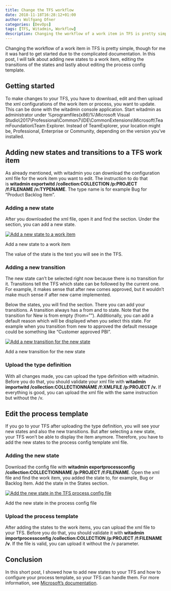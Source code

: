 ```yaml
---
title: Change the TFS workflow
date: 2018-11-18T16:28:12+01:00
author: Wolfgang Ofner
categories: [DevOps]
tags: [TFS, Witadmin, Workflow]
description: Changing the workflow of a work item in TFS is pretty simple, though for me it was hard to get started due to the complicated documentation.
---
```

Changing the workflow of a work item in TFS is pretty simple, though for me it was hard to get started due to the complicated documentation. In this post, I will talk about adding new states to a work item, editing the transitions of the states and lastly about editing the process config template.

## Getting started

To make changes to your TFS, you have to download, edit and then upload the xml configurations of the work item or process, you want to update. This can be done with the witadmin console application. Start witadmin as administrator under %programfiles(x86)%\Microsoft Visual Studio\2017\Professional\Common7\IDE\CommonExtensions\Microsoft\TeamFoundation\Team Explorer. Instead of TeamExplorer, your location might be, Professional, Enterprise or Community, depending on the version you&#8217;ve installed.

## Adding new states and transitions to a TFS work item

As already mentioned, with witadmin you can download the configuration xml file for the work item you want to edit. The instruction to do that is **witadmin exportwitd /collection:COLLECTION /p:PROJECT /f:FILENAME /n:TYPENAME**. The type name is for example Bug for &#8220;Product Backlog Item&#8221;.

### Adding a new state

After you downloaded the xml file, open it and find the <Workflow> section. Under the <States> section, you can add a new state.

<div class="col-12 col-sm-10 aligncenter">
  <a href="/assets/img/posts/2018/11/Add-a-new-state-to-a-work-item.jpg"><img loading="lazy" src="/assets/img/posts/2018/11/Add-a-new-state-to-a-work-item.jpg" alt="Add a new state to a work item" /></a>
  
  <p>
    Add a new state to a work item
  </p>
</div>

The value of the state is the text you will see in the TFS.

### Adding a new transition

The new state can&#8217;t be selected right now because there is no transition for it. Transitions tell the TFS which state can be followed by the current one. For example, it makes sense that after new comes approved, but it wouldn&#8217;t make much sense if after new came implemented.

Below the states, you will find the <Transitions> section. There you can add your transitions. A transition always has a from and to state. Note that the transition for New is from empty (from=&#8221;&#8221;). Additionally, you can add a default reason which will be displayed when you select this state. For example when you transition from new to approved the default message could be something like &#8220;Customer approved PBI&#8221;.

<div class="col-12 col-sm-10 aligncenter">
  <a href="/assets/img/posts/2018/11/Add-a-new-transition-for-the-new-state.jpg"><img loading="lazy" src="/assets/img/posts/2018/11/Add-a-new-transition-for-the-new-state.jpg" alt="Add a new transition for the new state" /></a>
  
  <p>
    Add a new transition for the new state
  </p>
</div>

### Upload the type definition

With all changes made, you can upload the type definition with witadmin. Before you do that, you should validate your xml file with **witadmin importwitd /collection:COLLECTIONNAME /f:XMLFILE /p:PROJECT /v.** If everything is good, you can upload the xml file with the same instruction but without the /v.

## Edit the process template

If you go to your TFS after uploading the type definition, you will see your new states and also the new transitions. But after selecting a new state, your TFS won&#8217;t be able to display the item anymore. Therefore, you have to add the new states to the process config template xml file.

### Adding the new state

Download the config file with **witadmin exportprocessconfig /collection:COLLECTIONNAME /p:PROJECT /f:FILENAME**. Open the xml file and find the work item, you added the state to, for example, Bug or Backlog Item. Add the state in the States section.

<div class="col-12 col-sm-10 aligncenter">
  <a href="/assets/img/posts/2018/11/Add-the-new-state-in-the-process-config-file.jpg"><img loading="lazy" src="/assets/img/posts/2018/11/Add-the-new-state-in-the-process-config-file.jpg" alt="Add the new state in the TFS process config file" /></a>
  
  <p>
    Add the new state in the process config file
  </p>
</div>

### Upload the process template

After adding the states to the work items, you can upload the xml file to your TFS. Before you do that, you should validate it with **witadmin importprocessconfig /collection:COLLECTION /p:PROJECT /f:FILENAME /v**. If the file is valid, you can upload it without the /v parameter.

## Conclusion

In this short post, I showed how to add new states to your TFS and how to configure your process template, so your TFS can handle them. For more information, see <a href="https://docs.microsoft.com/en-us/azure/devops/reference/xml/change-workflow-wit?view=vsts" target="_blank" rel="noopener">Microsoft&#8217;s documentation</a>.